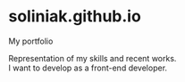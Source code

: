 # soliniak.github.io

My portfolio

Representation of my skills and recent works.   
I want to develop as a front-end developer.
